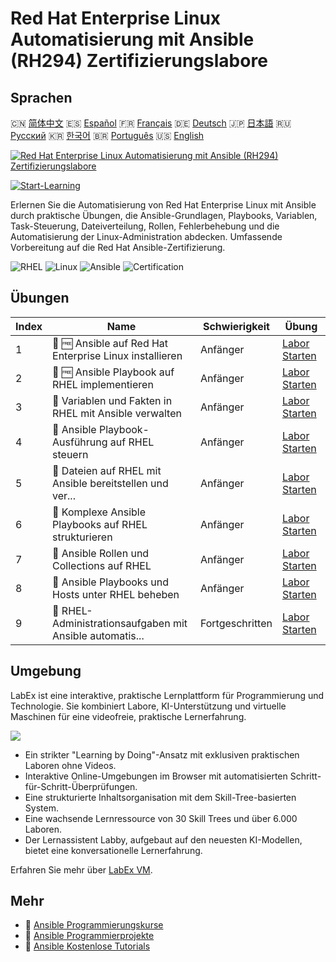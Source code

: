 # Red Hat Enterprise Linux Automatisierung mit Ansible (RH294) Zertifizierungslabore

## Sprachen

🇨🇳 [简体中文](README_zh.md) 🇪🇸 [Español](README_es.md) 🇫🇷 [Français](README_fr.md) 🇩🇪 [Deutsch](README_de.md) 🇯🇵 [日本語](README_ja.md) 🇷🇺 [Русский](README_ru.md) 🇰🇷 [한국어](README_ko.md) 🇧🇷 [Português](README_pt.md) 🇺🇸 [English](README.md) 

[![Red Hat Enterprise Linux Automatisierung mit Ansible (RH294) Zertifizierungslabore](https://cover-creator.labex.io/red-hat-enterprise-linux-automation-with-ansible-rh294.png?lang=de)](https://labex.io/de/courses/red-hat-enterprise-linux-automation-with-ansible-rh294)

[![Start-Learning](https://img.shields.io/badge/Start-Learning-whitesmoke?style=for-the-badge)](https://labex.io/de/courses/red-hat-enterprise-linux-automation-with-ansible-rh294)

Erlernen Sie die Automatisierung von Red Hat Enterprise Linux mit Ansible durch praktische Übungen, die Ansible-Grundlagen, Playbooks, Variablen, Task-Steuerung, Dateiverteilung, Rollen, Fehlerbehebung und die Automatisierung der Linux-Administration abdecken. Umfassende Vorbereitung auf die Red Hat Ansible-Zertifizierung.

![RHEL](https://img.shields.io/badge/RHEL-whitesmoke?style=for-the-badge&logo=rhel)
![Linux](https://img.shields.io/badge/Linux-whitesmoke?style=for-the-badge&logo=linux)
![Ansible](https://img.shields.io/badge/Ansible-whitesmoke?style=for-the-badge&logo=ansible)
![Certification](https://img.shields.io/badge/Certification-whitesmoke?style=for-the-badge&logo=certification)


## Übungen

|   Index | Name                                                      | Schwierigkeit   | Übung                                                                                                                                     |
|---------|-----------------------------------------------------------|-----------------|-------------------------------------------------------------------------------------------------------------------------------------------|
|       1 | 📖 🆓 Ansible auf Red Hat Enterprise Linux installieren   | Anfänger        | <a target='_blank' href='https://labex.io/de/tutorials/rhel-install-ansible-on-red-hat-enterprise-linux-590544'>Labor Starten</a>         |
|       2 | 📖 🆓 Ansible Playbook auf RHEL implementieren            | Anfänger        | <a target='_blank' href='https://labex.io/de/tutorials/ansible-implement-an-ansible-playbook-on-rhel-590552'>Labor Starten</a>            |
|       3 | 📖  Variablen und Fakten in RHEL mit Ansible verwalten    | Anfänger        | <a target='_blank' href='https://labex.io/de/tutorials/ansible-manage-variables-and-facts-in-rhel-with-ansible-590560'>Labor Starten</a>  |
|       4 | 📖  Ansible Playbook-Ausführung auf RHEL steuern          | Anfänger        | <a target='_blank' href='https://labex.io/de/tutorials/rhel-control-ansible-playbook-execution-on-rhel-590569'>Labor Starten</a>          |
|       5 | 📖  Dateien auf RHEL mit Ansible bereitstellen und ver... | Anfänger        | <a target='_blank' href='https://labex.io/de/tutorials/ansible-deploy-and-manage-files-on-rhel-with-ansible-590573'>Labor Starten</a>     |
|       6 | 📖  Komplexe Ansible Playbooks auf RHEL strukturieren     | Anfänger        | <a target='_blank' href='https://labex.io/de/tutorials/ansible-structuring-complex-ansible-playbooks-on-rhel-590576'>Labor Starten</a>    |
|       7 | 📖  Ansible Rollen und Collections auf RHEL               | Anfänger        | <a target='_blank' href='https://labex.io/de/tutorials/ansible-ansible-roles-and-collections-on-rhel-590574'>Labor Starten</a>            |
|       8 | 📖  Ansible Playbooks und Hosts unter RHEL beheben        | Anfänger        | <a target='_blank' href='https://labex.io/de/tutorials/ansible-troubleshoot-ansible-playbooks-and-hosts-on-rhel-590577'>Labor Starten</a> |
|       9 | 📖  RHEL-Administrationsaufgaben mit Ansible automatis... | Fortgeschritten | <a target='_blank' href='https://labex.io/de/tutorials/ansible-automate-rhel-administration-tasks-with-ansible-590613'>Labor Starten</a>  |

## Umgebung

LabEx ist eine interaktive, praktische Lernplattform für Programmierung und Technologie. Sie kombiniert Labore, KI-Unterstützung und virtuelle Maschinen für eine videofreie, praktische Lernerfahrung.

![](https://tutorial-screenshot.getvm.io/images/vm-1725247253.png)

- Ein strikter "Learning by Doing"-Ansatz mit exklusiven praktischen Laboren ohne Videos.
- Interaktive Online-Umgebungen im Browser mit automatisierten Schritt-für-Schritt-Überprüfungen.
- Eine strukturierte Inhaltsorganisation mit dem Skill-Tree-basierten System.
- Eine wachsende Lernressource von 30 Skill Trees und über 6.000 Laboren.
- Der Lernassistent Labby, aufgebaut auf den neuesten KI-Modellen, bietet eine konversationelle Lernerfahrung.

Erfahren Sie mehr über [LabEx VM](https://support.labex.io/using-labex/virtual-machine).

## Mehr

- 🔗 [Ansible Programmierungskurse](https://github.com/labex-labs/awesome-programming-courses)
- 🔗 [Ansible Programmierprojekte](https://github.com/labex-labs/awesome-programming-projects)
- 🔗 [Ansible Kostenlose Tutorials](https://github.com/labex-labs/ansible-free-tutorials)

